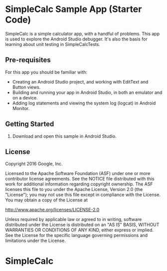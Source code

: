 SimpleCalc Sample App (Starter Code) 
============

SimpleCalc is a simple calculator app, with a handful of problems.  This
app is used to explore the Android Studio debugger.  It's also the basis
for learning about unit testing in SimpleCalcTests. 

Pre-requisites
--------------

For this app you should be familiar with: 
* Creating an Android Studio project, and working with EditText and Button views. 
* Building and running your app in Android Studio, in both an emulator and on a device.
* Adding log statements and viewing the system log (logcat) in Android Monitor.

Getting Started
---------------

1. Download and open this sample in Android Studio.

License
-------

Copyright 2016 Google, Inc.

Licensed to the Apache Software Foundation (ASF) under one or more contributor
license agreements.  See the NOTICE file distributed with this work for
additional information regarding copyright ownership.  The ASF licenses this
file to you under the Apache License, Version 2.0 (the "License"); you may not
use this file except in compliance with the License.  You may obtain a copy of
the License at

  http://www.apache.org/licenses/LICENSE-2.0

Unless required by applicable law or agreed to in writing, software
distributed under the License is distributed on an "AS IS" BASIS, WITHOUT
WARRANTIES OR CONDITIONS OF ANY KIND, either express or implied.  See the
License for the specific language governing permissions and limitations under
the License.
# SimpleCalc
